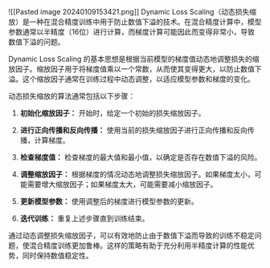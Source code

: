   ![[Pasted image 20240109153421.png]]
Dynamic Loss Scaling（动态损失缩放）是一种在混合精度训练中用于防止数值下溢的技术。在混合精度计算中，模型参数通常以半精度（16位）进行计算，而梯度计算可能因此而变得非常小，导致数值下溢的问题。

Dynamic Loss Scaling 的基本思想是根据当前模型的梯度值动态地调整损失的缩放因子。缩放因子用于将梯度值乘以一个常数，从而使其变得更大，以防止数值下溢。这个缩放因子通常在训练过程中动态调整，以适应模型参数和梯度的变化。

动态损失缩放的算法通常包括以下步骤：

1. **初始化缩放因子：** 开始时，给定一个初始的损失缩放因子。
    
2. **进行正向传播和反向传播：** 使用当前的损失缩放因子进行正向传播和反向传播，计算梯度。
    
3. **检查梯度值：** 检查梯度的最大值和最小值，以确定是否存在数值下溢的风险。
    
4. **调整缩放因子：** 根据梯度的情况动态地调整损失缩放因子。如果梯度太小，可能需要增大缩放因子；如果梯度太大，可能需要减小缩放因子。
    
5. **更新模型参数：** 使用调整后的梯度进行模型参数的更新。
    
6. **迭代训练：** 重复上述步骤直到训练结束。
    

通过动态调整损失缩放因子，可以有效地防止由于数值下溢而导致的训练不稳定问题，使混合精度训练更加鲁棒。这样的策略有助于充分利用半精度计算的性能优势，同时保持数值稳定性。